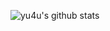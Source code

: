 ![yu4u's github stats](https://github-readme-stats.vercel.app/api?username=yu4u&show_icons=true&theme=default&count_private=true)
<!--
![competition_light](https://road-to-kaggle-grandmaster.vercel.app/api/badges/ren4yu/competition/light)
![dataset](https://road-to-kaggle-grandmaster.vercel.app/api/badges/ren4yu/dataset/light)
![notebook](https://road-to-kaggle-grandmaster.vercel.app/api/badges/ren4yu/notebook/light)
![discussion](https://road-to-kaggle-grandmaster.vercel.app/api/badges/ren4yu/discussion/light)



https://github.com/anuraghazra/github-readme-stats

https://github.com/subinium/kaggle-badge



![yu4u's github stats](https://github-readme-stats.vercel.app/api/top-langs/?username=yu4u&show_icons=true&theme=radical&layout=compact)  

**yu4u/yu4u** is a ✨ _special_ ✨ repository because its `README.md` (this file) appears on your GitHub profile.

Here are some ideas to get you started:

- 🔭 I’m currently working on ...
- 🌱 I’m currently learning ...
- 👯 I’m looking to collaborate on ...
- 🤔 I’m looking for help with ...
- 💬 Ask me about ...
- 📫 How to reach me: ...
- 😄 Pronouns: ...
- ⚡ Fun fact: ...
-->
